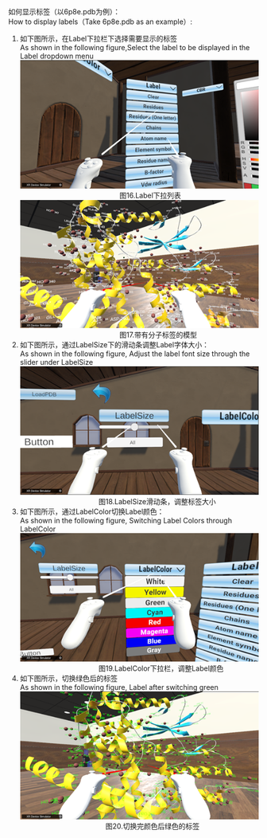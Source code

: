 如何显示标签（以6p8e.pdb为例）：  
How to display labels（Take 6p8e.pdb as an example）:  
1. 如下图所示，在Label下拉栏下选择需要显示的标签  
As shown in the following figure,Select the label to be displayed in the Label dropdown menu  
![图片16](png/图片16.png "图片16")  
&emsp;&emsp;&emsp;&emsp;&emsp;&emsp;&emsp;&emsp;&emsp;&emsp;&emsp;&emsp;&emsp;&emsp;
图16.Label下拉列表  
![图片17](png/图片17.png "图片17")  
&emsp;&emsp;&emsp;&emsp;&emsp;&emsp;&emsp;&emsp;&emsp;&emsp;&emsp;&emsp;&emsp;&emsp;
图17.带有分子标签的模型  
2. 如下图所示，通过LabelSize下的滑动条调整Label字体大小：  
As shown in the following figure, Adjust the label font size through the slider under LabelSize  
![图片18](png/图片18.png "图片18")  
&emsp;&emsp;&emsp;&emsp;&emsp;&emsp;&emsp;&emsp;&emsp;&emsp;&emsp;
图18.LabelSize滑动条，调整标签大小  
3. 如下图所示，通过LabelColor切换Label颜色：  
As shown in the following figure, Switching Label Colors through LabelColor  
![图片19](png/图片19.png "图片19")  
&emsp;&emsp;&emsp;&emsp;&emsp;&emsp;&emsp;&emsp;&emsp;&emsp;&emsp;
图19.LabelColor下拉栏，调整Label颜色  
4. 如下图所示，切换绿色后的标签  
As shown in the following figure, Label after switching green  
![图片20](png/图片20.png "图片20")  
&emsp;&emsp;&emsp;&emsp;&emsp;&emsp;&emsp;&emsp;&emsp;&emsp;&emsp;&emsp;
图20.切换完颜色后绿色的标签  
